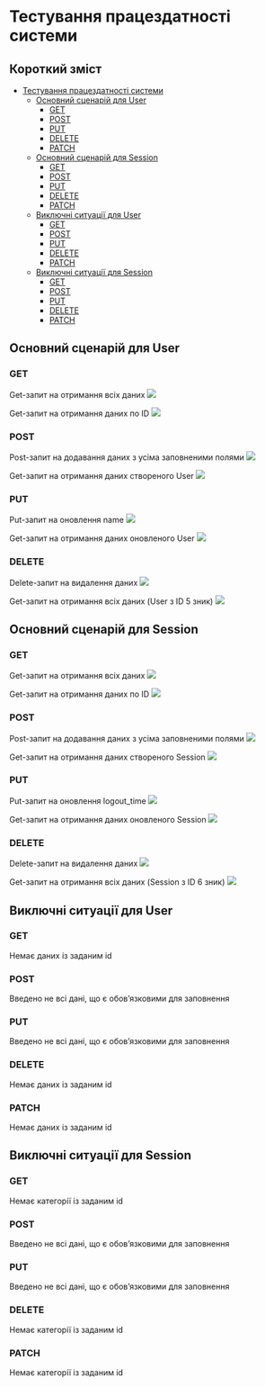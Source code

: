 # Тестування працездатності системи

## Короткий зміст

- [Тестування працездатності системи](#тестування-працездатності-системи)
  - [Основний сценарій для User](#основний-сценарій-для-user)
    - [GET](#get)
    - [POST](#post)
    - [PUT](#put)
    - [DELETE](#delete)
    - [PATCH](#patch)
  - [Основний сценарій для Session](#основний-сценарій-для-session)
    - [GET](#get)
    - [POST](#post)
    - [PUT](#put)
    - [DELETE](#delete)
    - [PATCH](#patch)
  - [Виключні ситуації для User](#виключні-ситуації-для-user)
    - [GET](#get)
    - [POST](#post)
    - [PUT](#put)
    - [DELETE](#delete)
    - [PATCH](#patch)
  - [Виключні ситуації для Session](#виключні-ситуації-для-session)
    - [GET](#get)
    - [POST](#post)
    - [PUT](#put)
    - [DELETE](#delete)
    - [PATCH](#patch)

## Основний сценарій для User
### GET
Get-запит на отримання всіх даних
![](./images/user-base/1.1.png)

Get-запит на отримання даних по ID
![](./images/user-base/1.2.png)

### POST
Post-запит на додавання даних з усіма заповненими полями
![](./images/user-base/2.1.png)

Get-запит на отримання даних створеного User
![](./images/user-base/2.2.png)

### PUT
Put-запит на оновлення name
![](./images/user-base/3.1.png)

Get-запит на отримання даних оновленого User
![](./images/user-base/3.2.png)

### DELETE
Delete-запит на видалення даних
![](./images/user-base/4.1.png)

Get-запит на отримання всіх даних (User з ID 5 зник)
![](./images/user-base/4.2.png)

## Основний сценарій для Session
### GET
Get-запит на отримання всіх даних
![](./images/session-base/1.1.png)

Get-запит на отримання даних по ID
![](./images/session-base/1.2.png)

### POST
Post-запит на додавання даних з усіма заповненими полями
![](./images/session-base/2.1.png)

Get-запит на отримання даних створеного Session
![](./images/session-base/2.2.png)

### PUT
Put-запит на оновлення logout_time
![](./images/session-base/3.1.png)

Get-запит на отримання даних оновленого Session
![](./images/session-base/3.2.png)

### DELETE
Delete-запит на видалення даних
![](./images/session-base/4.1.png)

Get-запит на отримання всіх даних (Session з ID 6 зник)
![](./images/session-base/4.2.png)

## Виключні ситуації для User
### GET
Немає даних із заданим id

### POST
Введено не всі дані, що є обов’язковими для заповнення

### PUT
Введено не всі дані, що є обов’язковими для заповнення

### DELETE
Немає даних із заданим id 

### PATCH
Немає даних із заданим id

## Виключні ситуації для Session

### GET
Немає категорії із заданим id

### POST
Введено не всі дані, що є обов’язковими для заповнення

### PUT
Введено не всі дані, що є обов’язковими для заповнення

### DELETE
Немає категорії із заданим id 

### PATCH
Немає категорії із заданим id

